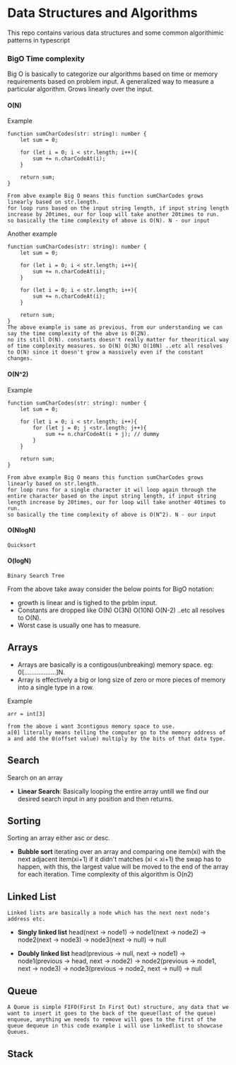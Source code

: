 # Data Structures and Algorithms
This repo contains various data structures and some common algorithimic patterns in typescript

### **BigO Time complexity**
Big O is basically to categorize our algorithms based on time or memory requirements based on problem input.
A generalized way to measure a particular algorithm.
Grows linearly over the input.

#### **O(N)**
Example
```
function sumCharCodes(str: string): number {
    let sum = 0;

    for (let i = 0; i < str.length; i++){
        sum += n.charCodeAt(i);
    }

    return sum;
}

From abve example Big O means this function sumCharCodes grows linearly based on str.length.
for loop runs based on the input string length, if input string length increase by 20times, our for loop will take another 20times to run.
so basically the time complexity of above is O(N). N - our input
```

Another example
```
function sumCharCodes(str: string): number {
    let sum = 0;

    for (let i = 0; i < str.length; i++){
        sum += n.charCodeAt(i);
    }

    for (let i = 0; i < str.length; i++){
        sum += n.charCodeAt(i);
    }

    return sum;
}
The above example is same as previous, from our understanding we can say the time complexity of the abve is 0(2N).
no its still O(N). constants doesn't really matter for theoritical way of time complexity measures. so O(N) O(3N) O(10N) ..etc all resolves to O(N) since it doesn't grow a massively even if the constant changes.
```

#### **O(N^2)**
Example
```
function sumCharCodes(str: string): number {
    let sum = 0;

    for (let i = 0; i < str.length; i++){
        for (let j = 0; j <str.length; j++){
            sum += n.charCodeAt(i + j); // dummy
        }
    }

    return sum;
}

From abve example Big O means this function sumCharCodes grows linearly based on str.length.
for loop runs for a single character it wil loop again through the entire character based on the input string length, if input string length increase by 20times, our for loop will take another 40times to run.
so basically the time complexity of above is O(N^2). N - our input
```

#### **O(NlogN)**
```Quicksort```

#### **O(logN)**
```Binary Search Tree```

From the above take away consider the below points for BigO notation:
* growth is linear and is tighed to the prblm input.
* Constants are dropped like O(N) O(3N) O(10N) O(N-2) ..etc all resolves to 
O(N).
* Worst case is usually one has to measure.


## **Arrays**
* Arrays are basically is a contigous(unbreaking) memory space.
eg: 0[..................]N.
* Array is effectively a big or long size of zero or more pieces of memory into a single type in a row.

Example
```
arr = int[3]

from the above i want 3contigous memory space to use.
a[0] literally means telling the computer go to the memory address of a and add the 0(offset value) multiply by the bits of that data type.
```

## **Search**
Search on an array

* **Linear Search**:
    Basically looping the entire array untill we find our desired search input in any position and then returns.


## **Sorting**
Sorting an array either asc or desc.

* **Bubble sort**
    iterating over an array and comparing one item(xi) with the next adjacent item(xi+1) if it didn't matches (xi < xi+1) the swap has to happen, with this, the largest value will be moved to the end of the array for each iteration.
    Time complexity of this algorithm is O(n2)

## **Linked List**
    Linked lists are basically a node which has the next next node's address etc.

* **Singly linked list**
    head(next -> node1) -> node1(next -> node2) -> node2(next -> node3) -> node3(next -> null) -> null

* **Doubly linked list**
    head(previous -> null, next -> node1) -> node1(previous -> head, next -> node2) -> node2(previous -> node1, next -> node3) -> node3(previous -> node2, next -> null) -> null

## **Queue**
    A Queue is simple FIFO(First In First Out) structure, any data that we want to insert it goes to the back of the queue(last of the queue) enqueue, anything we needs to remove will goes to the first of the queue dequeue in this code example i will use linkedlist to showcase Queues.

## **Stack**